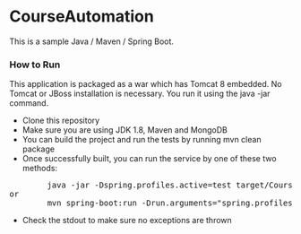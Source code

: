 # CourseAutomation

This is a sample Java / Maven / Spring Boot.

### How to Run
This application is packaged as a war which has Tomcat 8 embedded. No Tomcat or JBoss installation is necessary. You run it using the java -jar command.

- Clone this repository
- Make sure you are using JDK 1.8, Maven and MongoDB 
- You can build the project and run the tests by running mvn clean package
- Once successfully built, you can run the service by one of these two methods:
<pre>
        java -jar -Dspring.profiles.active=test target/CourseAutomation-0.0.1-SNAPSHOT.jar
or
        mvn spring-boot:run -Drun.arguments="spring.profiles.active=test"
</pre>

- Check the stdout to make sure no exceptions are thrown

